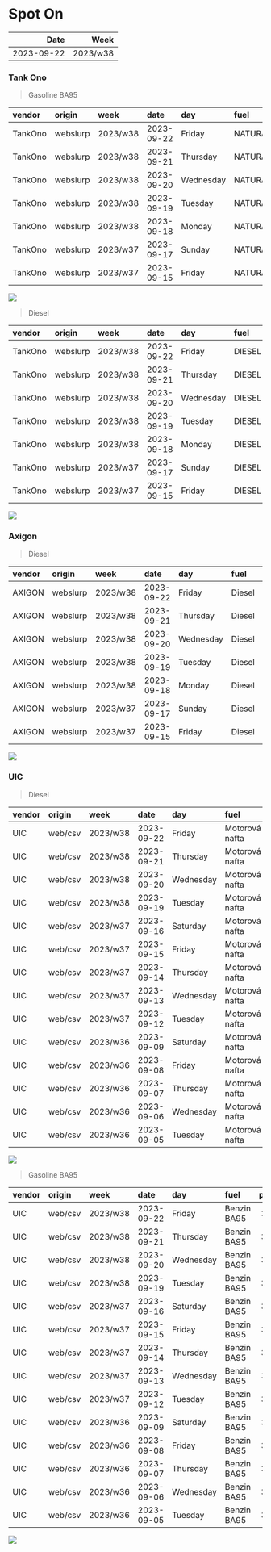 Spot On
================

|       Date |     Week |
|-----------:|---------:|
| 2023-09-22 | 2023/w38 |

### Tank Ono

> Gasoline BA95

| vendor  | origin   | week     | date       | day       | fuel      | price | PriceVAT |
|:--------|:---------|:---------|:-----------|:----------|:----------|------:|---------:|
| TankOno | webslurp | 2023/w38 | 2023-09-22 | Friday    | NATURAL95 | 32.15 |     38.9 |
| TankOno | webslurp | 2023/w38 | 2023-09-21 | Thursday  | NATURAL95 | 32.15 |     38.9 |
| TankOno | webslurp | 2023/w38 | 2023-09-20 | Wednesday | NATURAL95 | 32.15 |     38.9 |
| TankOno | webslurp | 2023/w38 | 2023-09-19 | Tuesday   | NATURAL95 | 32.15 |     38.9 |
| TankOno | webslurp | 2023/w38 | 2023-09-18 | Monday    | NATURAL95 | 32.15 |     38.9 |
| TankOno | webslurp | 2023/w37 | 2023-09-17 | Sunday    | NATURAL95 | 32.15 |     38.9 |
| TankOno | webslurp | 2023/w37 | 2023-09-15 | Friday    | NATURAL95 | 31.82 |     38.5 |

<img src="SpotOn_files/figure-gfm/tono-ba95-1.png" style="display: block; margin: auto auto auto 0;" />

> Diesel

| vendor  | origin   | week     | date       | day       | fuel   | price | PriceVAT |
|:--------|:---------|:---------|:-----------|:----------|:-------|------:|---------:|
| TankOno | webslurp | 2023/w38 | 2023-09-22 | Friday    | DIESEL | 32.15 |     38.9 |
| TankOno | webslurp | 2023/w38 | 2023-09-21 | Thursday  | DIESEL | 32.15 |     38.9 |
| TankOno | webslurp | 2023/w38 | 2023-09-20 | Wednesday | DIESEL | 32.15 |     38.9 |
| TankOno | webslurp | 2023/w38 | 2023-09-19 | Tuesday   | DIESEL | 31.82 |     38.5 |
| TankOno | webslurp | 2023/w38 | 2023-09-18 | Monday    | DIESEL | 31.82 |     38.5 |
| TankOno | webslurp | 2023/w37 | 2023-09-17 | Sunday    | DIESEL | 31.82 |     38.5 |
| TankOno | webslurp | 2023/w37 | 2023-09-15 | Friday    | DIESEL | 31.32 |     37.9 |

<img src="SpotOn_files/figure-gfm/tono-diesel-1.png" style="display: block; margin: auto auto auto 0;" />

### Axigon

> Diesel

| vendor | origin   | week     | date       | day       | fuel   | price | PriceVAT |
|:-------|:---------|:---------|:-----------|:----------|:-------|------:|---------:|
| AXIGON | webslurp | 2023/w38 | 2023-09-22 | Friday    | Diesel |  33.9 |       41 |
| AXIGON | webslurp | 2023/w38 | 2023-09-21 | Thursday  | Diesel |  33.9 |       41 |
| AXIGON | webslurp | 2023/w38 | 2023-09-20 | Wednesday | Diesel |  33.9 |       41 |
| AXIGON | webslurp | 2023/w38 | 2023-09-19 | Tuesday   | Diesel |  33.9 |       41 |
| AXIGON | webslurp | 2023/w38 | 2023-09-18 | Monday    | Diesel |  33.0 |       40 |
| AXIGON | webslurp | 2023/w37 | 2023-09-17 | Sunday    | Diesel |  33.0 |       40 |
| AXIGON | webslurp | 2023/w37 | 2023-09-15 | Friday    | Diesel |  33.0 |       40 |

<img src="SpotOn_files/figure-gfm/axigon-diesel-1.png" style="display: block; margin: auto auto auto 0;" />

### UIC

> Diesel

| vendor | origin  | week     | date       | day       | fuel           | price | priceVAT |
|:-------|:--------|:---------|:-----------|:----------|:---------------|------:|---------:|
| UIC    | web/csv | 2023/w38 | 2023-09-22 | Friday    | Motorová nafta |  32.2 |     39.0 |
| UIC    | web/csv | 2023/w38 | 2023-09-21 | Thursday  | Motorová nafta |  31.9 |     38.6 |
| UIC    | web/csv | 2023/w38 | 2023-09-20 | Wednesday | Motorová nafta |  32.1 |     38.8 |
| UIC    | web/csv | 2023/w38 | 2023-09-19 | Tuesday   | Motorová nafta |  32.4 |     39.2 |
| UIC    | web/csv | 2023/w37 | 2023-09-16 | Saturday  | Motorová nafta |  32.7 |     39.6 |
| UIC    | web/csv | 2023/w37 | 2023-09-15 | Friday    | Motorová nafta |  32.5 |     39.3 |
| UIC    | web/csv | 2023/w37 | 2023-09-14 | Thursday  | Motorová nafta |  32.1 |     38.8 |
| UIC    | web/csv | 2023/w37 | 2023-09-13 | Wednesday | Motorová nafta |  31.9 |     38.6 |
| UIC    | web/csv | 2023/w37 | 2023-09-12 | Tuesday   | Motorová nafta |  31.6 |     38.2 |
| UIC    | web/csv | 2023/w36 | 2023-09-09 | Saturday  | Motorová nafta |  31.2 |     37.8 |
| UIC    | web/csv | 2023/w36 | 2023-09-08 | Friday    | Motorová nafta |  30.8 |     37.3 |
| UIC    | web/csv | 2023/w36 | 2023-09-07 | Thursday  | Motorová nafta |  30.5 |     36.9 |
| UIC    | web/csv | 2023/w36 | 2023-09-06 | Wednesday | Motorová nafta |  30.5 |     36.9 |
| UIC    | web/csv | 2023/w36 | 2023-09-05 | Tuesday   | Motorová nafta |  30.2 |     36.5 |

<img src="SpotOn_files/figure-gfm/uic-diesel-1.png" style="display: block; margin: auto auto auto 0;" />

> Gasoline BA95

| vendor | origin  | week     | date       | day       | fuel        | price | priceVAT |
|:-------|:--------|:---------|:-----------|:----------|:------------|------:|---------:|
| UIC    | web/csv | 2023/w38 | 2023-09-22 | Friday    | Benzin BA95 |  32.3 |     39.1 |
| UIC    | web/csv | 2023/w38 | 2023-09-21 | Thursday  | Benzin BA95 |  32.3 |     39.1 |
| UIC    | web/csv | 2023/w38 | 2023-09-20 | Wednesday | Benzin BA95 |  32.4 |     39.2 |
| UIC    | web/csv | 2023/w38 | 2023-09-19 | Tuesday   | Benzin BA95 |  32.7 |     39.6 |
| UIC    | web/csv | 2023/w37 | 2023-09-16 | Saturday  | Benzin BA95 |  32.6 |     39.4 |
| UIC    | web/csv | 2023/w37 | 2023-09-15 | Friday    | Benzin BA95 |  32.5 |     39.3 |
| UIC    | web/csv | 2023/w37 | 2023-09-14 | Thursday  | Benzin BA95 |  32.2 |     39.0 |
| UIC    | web/csv | 2023/w37 | 2023-09-13 | Wednesday | Benzin BA95 |  32.1 |     38.8 |
| UIC    | web/csv | 2023/w37 | 2023-09-12 | Tuesday   | Benzin BA95 |  32.1 |     38.8 |
| UIC    | web/csv | 2023/w36 | 2023-09-09 | Saturday  | Benzin BA95 |  31.9 |     38.6 |
| UIC    | web/csv | 2023/w36 | 2023-09-08 | Friday    | Benzin BA95 |  31.6 |     38.2 |
| UIC    | web/csv | 2023/w36 | 2023-09-07 | Thursday  | Benzin BA95 |  31.5 |     38.1 |
| UIC    | web/csv | 2023/w36 | 2023-09-06 | Wednesday | Benzin BA95 |  31.5 |     38.1 |
| UIC    | web/csv | 2023/w36 | 2023-09-05 | Tuesday   | Benzin BA95 |  31.6 |     38.2 |

<img src="SpotOn_files/figure-gfm/uic-ba95-1.png" style="display: block; margin: auto auto auto 0;" />
